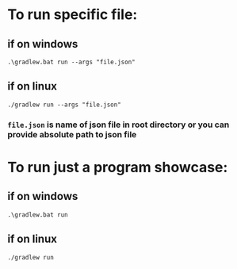 # To run specific file: 
##  if on windows
```
.\gradlew.bat run --args "file.json"
```

##  if on linux
```
./gradlew run --args "file.json"
```
### `file.json` is name of json file in root directory or you can provide absolute path to json file

# To run just a program showcase: 
##  if on windows
```
.\gradlew.bat run
```

##  if on linux
```
./gradlew run
```
